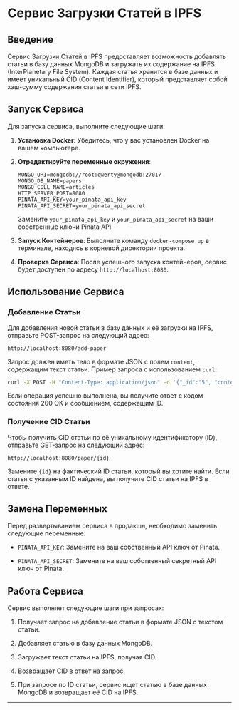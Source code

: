 # Сервис Загрузки Статей в IPFS

## Введение

Сервис Загрузки Статей в IPFS предоставляет возможность добавлять статьи в базу данных MongoDB и загружать их содержание на IPFS (InterPlanetary File System). Каждая статья хранится в базе данных и имеет уникальный CID (Content Identifier), который представляет собой хэш-сумму содержания статьи в сети IPFS.

## Запуск Сервиса

Для запуска сервиса, выполните следующие шаги:

1. **Установка Docker**: Убедитесь, что у вас установлен Docker на вашем компьютере.

2. **Отредактируйте переменные окружения**:

   ```env
   MONGO_URI=mongodb://root:qwerty@mongodb:27017
   MONGO_DB_NAME=papers
   MONGO_COLL_NAME=articles
   HTTP_SERVER_PORT=8080
   PINATA_API_KEY=your_pinata_api_key
   PINATA_API_SECRET=your_pinata_api_secret
   ```

   Замените `your_pinata_api_key` и `your_pinata_api_secret` на ваши собственные ключи Pinata API.

3. **Запуск Контейнеров**: Выполните команду `docker-compose up` в терминале, находясь в корневой директории проекта.

4. **Проверка Сервиса**: После успешного запуска контейнеров, сервис будет доступен по адресу `http://localhost:8080`.

## Использование Сервиса

### Добавление Статьи

Для добавления новой статьи в базу данных и её загрузки на IPFS, отправьте POST-запрос на следующий адрес:

```
http://localhost:8080/add-paper
```

Запрос должен иметь тело в формате JSON с полем `content`, содержащим текст статьи. Пример запроса с использованием `curl`:

```bash
curl -X POST -H "Content-Type: application/json" -d '{"_id":"5", "content":"Текст новой статьи"}' http://localhost:8080/add-paper
```

Если операция успешно выполнена, вы получите ответ с кодом состояния 200 OK и сообщением, содержащим ID.

### Получение CID Статьи

Чтобы получить CID статьи по её уникальному идентификатору (ID), отправьте GET-запрос на следующий адрес:

```
http://localhost:8080/paper/{id}
```

Замените `{id}` на фактический ID статьи, который вы хотите найти. Если статья с указанным ID найдена, вы получите CID статьи на IPFS в ответе.

## Замена Переменных

Перед развертыванием сервиса в продакшн, необходимо заменить следующие переменные:

- `PINATA_API_KEY`: Замените на ваш собственный API ключ от Pinata.

- `PINATA_API_SECRET`: Замените на ваш собственный секретный API ключ от Pinata.

## Работа Сервиса

Сервис выполняет следующие шаги при запросах:

1. Получает запрос на добавление статьи в формате JSON с текстом статьи.

2. Добавляет статью в базу данных MongoDB.

3. Загружает текст статьи на IPFS, получая CID.

4. Возвращает CID в ответ на запрос.

5. При запросе по ID статьи, сервис ищет статью в базе данных MongoDB и возвращает её CID на IPFS.
---
